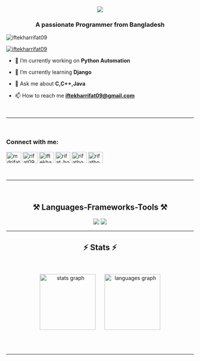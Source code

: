 <h1 align="center">
    <img src="https://readme-typing-svg.herokuapp.com/?font=Righteous&size=35&color=11ff00&center=true&vCenter=true&width=500&height=70&duration=4000&lines=Hi+There!+👋;+I'm+Rifat+Hossain!;" />
</h1>

<h3 align="center">A passionate Programmer from Bangladesh</h3>

<p align="left"> <img src="https://komarev.com/ghpvc/?username=iftekharrifat09&label=Profile%20views&color=0e75b6&style=flat" alt="iftekharrifat09" /> </p>

<p align="left"> <a href="https://github.com/ryo-ma/github-profile-trophy"><img src="https://github-profile-trophy.vercel.app/?username=iftekharrifat09" alt="iftekharrifat09" /></a> </p>

- 🔭 I’m currently working on **Python Automation**

- 🌱 I’m currently learning **Django**

- 💬 Ask me about **C,C++,Java**

- 📫 How to reach me **iftekharrifat09@gmail.com**
<br/>
<hr/>
<br/>
<h3 align="left">Connect with me:</h3>
<p align="left">
<a href="https://linkedin.com/in/mdrifathossain09" target="blank"><img align="center" src="https://raw.githubusercontent.com/rahuldkjain/github-profile-readme-generator/master/src/images/icons/Social/linked-in-alt.svg" alt="mdrifathossain09" height="30" width="40" /></a>
<a href="https://www.codechef.com/users/rifat09" target="blank"><img align="center" src="https://cdn.jsdelivr.net/npm/simple-icons@3.1.0/icons/codechef.svg" alt="rifat09" height="30" width="40" /></a>
<a href="https://www.hackerrank.com/iftekharrifat09" target="blank"><img align="center" src="https://raw.githubusercontent.com/rahuldkjain/github-profile-readme-generator/master/src/images/icons/Social/hackerrank.svg" alt="iftekharrifat09" height="30" width="40" /></a>
<a href="https://codeforces.com/profile/rifat_hossain09" target="blank"><img align="center" src="https://raw.githubusercontent.com/rahuldkjain/github-profile-readme-generator/master/src/images/icons/Social/codeforces.svg" alt="rifat_hossain09" height="30" width="40" /></a>
<a href="https://www.leetcode.com/rifathossain09" target="blank"><img align="center" src="https://raw.githubusercontent.com/rahuldkjain/github-profile-readme-generator/master/src/images/icons/Social/leet-code.svg" alt="rifathossain09" height="30" width="40" /></a>
<a href="https://auth.geeksforgeeks.org/user/rifathossain09" target="blank"><img align="center" src="https://raw.githubusercontent.com/rahuldkjain/github-profile-readme-generator/master/src/images/icons/Social/geeks-for-geeks.svg" alt="rifathossain09" height="30" width="40" /></a>
</p>
<br/>
<hr/>
<br/>
<h2 align="center">⚒️ Languages-Frameworks-Tools ⚒️</h2>
<div align="center">
    <img src="https://skillicons.dev/icons?i=react,bootstrap,mui,html,css,vscode,github,figma,tailwind,git,r,cpp" />
    <img src="https://skillicons.dev/icons?i=nodejs,python,javascript,typescript,express,firebase,mongodb,c,java,nextjs,mysql,flask" /><br>
</div>

<hr/>

<h2 align="center">⚡ Stats ⚡</h2>
<br/><br/>
<div align="center">
  <img src="https://github-readme-stats.vercel.app/api?username=iftekharrifat09&hide_title=false&hide_rank=false&show_icons=true&include_all_commits=true&count_private=true&disable_animations=false&theme=dracula&locale=en&hide_border=false" height="150" alt="stats graph" style="padding-right: 20px;" />
  <img src="https://github-readme-stats.vercel.app/api/top-langs?username=iftekharrifat09&locale=en&hide_title=false&layout=compact&card_width=320&langs_count=5&theme=dracula&hide_border=false" height="150" alt="languages graph" />
</div>

<br/><br/>
<hr/>
